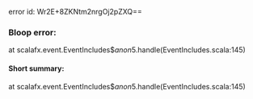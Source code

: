error id: Wr2E+8ZKNtm2nrgOj2pZXQ==
### Bloop error:

at scalafx.event.EventIncludes$$anon$5.handle(EventIncludes.scala:145)
#### Short summary: 

at scalafx.event.EventIncludes$$anon$5.handle(EventIncludes.scala:145)